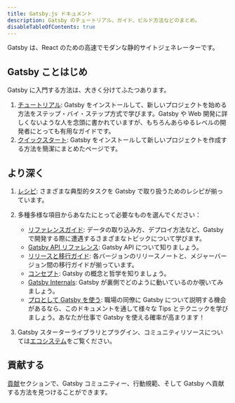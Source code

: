 ```yaml
---
title: Gatsby.js ドキュメント
description: Gatsby のチュートリアル、ガイド、ビルド方法などのまとめ。
disableTableOfContents: true
---
```


Gatsby は、React のための高速でモダンな静的サイトジェネレーターです。

## Gatsby ことはじめ

Gatsby に入門する方法は、大きく分けてふたつあります。

1. [チュートリアル](/tutorial/): Gatsby をインストールして、新しいプロジェクトを始める方法をステップ・バイ・ステップ方式で学びます。Gatsby や Web 開発に詳しくないような人を念頭に書かれていますが、もちろんあらゆるレベルの開発者にとっても有用なガイドです。
2. [クイックスタート](/docs/quick-start): Gatsby をインストールして新しいプロジェクトを作成する方法を簡潔にまとめたページです。

## より深く

1. [レシピ](/docs/recipes/): さまざまな典型的タスクを Gatsby で取り扱うためのレシピが揃っています。
2. 多種多様な項目からあなたにとって必要なものを選んでください：

   - [リファレンスガイド](/docs/guides/): データの取り込み方、デプロイ方法など、Gatsby で開発する際に遭遇するさまざまなトピックについて学びます。
   - [Gatsby API リファレンス](/docs/api-reference/): Gatsby API について知りましょう。
   - [リリースと移行ガイド](/docs/releases-and-migration/): 各バージョンのリリースノートと、メジャーバージョン間の移行ガイドが揃っています。
   - [コンセプト](/docs/conceptual-guide/): Gatsby の概念と哲学を知りましょう。
   - [Gatsby Internals](/docs/gatsby-internals/): Gatsby が裏側でどのように動いているのか覗いてみましょう。
   - [プロとして Gatsby を使う](/docs/using-gatsby-professionally/):
     職場の同僚に Gatsby について説明する機会があるなら、このドキュメントを通して様々な Tips とテクニックを学びましょう。あなたが仕事で Gatsby を使える確率が高まります！

3. Gatsby スターターライブラリとプラグイン、コミュニティリソースについては[エコシステム](/ecosystem/)をご覧ください。

## 貢献する

[貢献](/contributing/)セクションで、Gatsby コミュニティー、行動規範、そして Gatsby へ貢献する方法を見つけることができます。

<EmailCaptureForm signupMessage="最新のTipsやトリックについて知りたいですか？私たちのニュースレターを購読しましょう！" />
